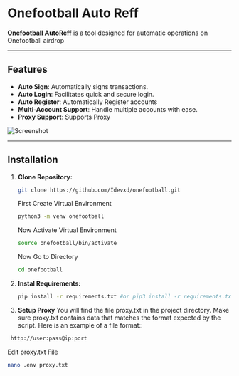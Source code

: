 # Onefootball Auto Reff  

**[Onefootball AutoReff](https://ofc.onefootball.com/s2)** is a tool designed for automatic operations on Onefootball airdrop  

---

## Features  
- **Auto Sign**: Automatically signs transactions.  
- **Auto Login**: Facilitates quick and secure login.  
- **Auto Register**: Automatically Register accounts
- **Multi-Account Support**: Handle multiple accounts with ease.  
- **Proxy Support**: Supports Proxy  

![Screenshot](https://i.ibb.co.com/7VkQQ6M/Cuplikan-layar-2024-12-23-192359.png)  

---

## Installation

1. **Clone Repository:**
   ```bash
   git clone https://github.com/Idevxd/onefootball.git
   ```
   First Create Virtual Environment
   ```bash
   python3 -m venv onefootball
   ```
   Now Activate Virtual Environment
   ```bash
   source onefootball/bin/activate
   ```
   Now Go to Directory
   ```bash
   cd onefootball
   ```

2. **Instal Requirements:**


   ```bash
   pip install -r requirements.txt #or pip3 install -r requirements.txt
   ```
3. **Setup Proxy**
    You will find the file proxy.txt in the project directory. Make sure proxy.txt contains data that matches the format expected by the script. Here is an example of a file format::

  ```bash
   http://user:pass@ip:port
  ```

   Edit proxy.txt File
   
   ```bash
   nano .env proxy.txt
   ```
